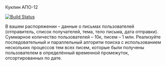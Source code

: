 Куклин АПО-12

[![Build Status](https://travis-ci.org/huvalk/TECHNOPARK_C_CPP.svg?branch=iz2)](https://travis-ci.org/huvalk/TECHNOPARK_C_CPP)

В вашем распоряжении – данные о письмах пользователей (отправитель, список получателей, тема, тело письма, дата отправки). Суммарное количество пользователей – 10к, писем – 1 млн. Реализуйте последовательный и параллельный алгоритм поиска с использованием нескольких процессов тем всех писем, которые были получены пользователем в определённый временной промежуток, отсортированных по дате.